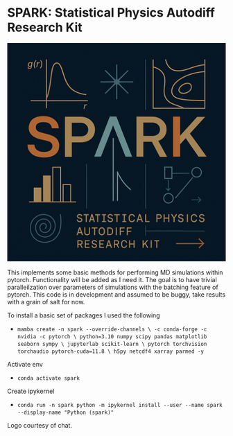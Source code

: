 # SPARK: Statistical Physics Autodiff Research Kit

![Alt text](SPARK_Logo.png)

This implements some basic methods for performing MD simulations within pytorch. Functionality will be added as I need it. The goal is to have trivial paralleilzation over parameters of simulations with the batching feature of pytorch. This code is in development and assumed to be buggy, take results with a grain of salt for now.

To install a basic set of packages I used the following
- `mamba create -n spark --override-channels \
  -c conda-forge -c nvidia -c pytorch \
  python=3.10 numpy scipy pandas matplotlib seaborn sympy \
  jupyterlab scikit-learn \
  pytorch torchvision torchaudio pytorch-cuda=11.8 \
  h5py netcdf4 xarray parmed -y
`
  
Activate env
- `conda activate spark`
  
Create ipykernel
- `conda run -n spark python -m ipykernel install --user --name spark --display-name "Python (spark)"`

Logo courtesy of chat. 
